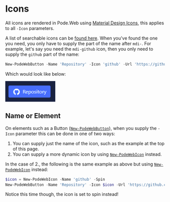 # Icons

All icons are rendered in Pode.Web using [Material Design Icons](https://materialdesignicons.com), this applies to all `-Icon` parameters.

A list of searchable icons can be [found here](https://pictogrammers.github.io/@mdi/font/7.2.96/). When you've found the one you need, you only have to supply the part of the name after `mdi-`. For example, let's say you need the `mdi-github` icon, then you only need to supply the `github` part of the name:

```powershell
New-PodeWebButton -Name 'Repository' -Icon 'github' -Url 'https://github.com/Badgerati/Pode.Web'
```

Which would look like below:

![icon_example](../../images/icon_example.png)

## Name or Element

On elements such as a Button ([`New-PodeWebButton`](../../Functions/Elements/New-PodeWebButton)), when you supply the `-Icon` parameter this can be done in one of two ways:

1. You can supply just the name of the icon, such as the example at the top of this page.
2. You can supply a more dynamic icon by using [`New-PodeWebIcon`](../../Functions/Elements/New-PodeWebIcon) instead.

In the case of 2., the following is the same example as above but using [`New-PodeWebIcon`](../../Functions/Elements/New-PodeWebIcon) instead:

```powershell
$icon = New-PodeWebIcon -Name 'github' -Spin
New-PodeWebButton -Name 'Repository' -Icon $icon -Url 'https://github.com/Badgerati/Pode.Web'
```

Notice this time though, the icon is set to spin instead!
